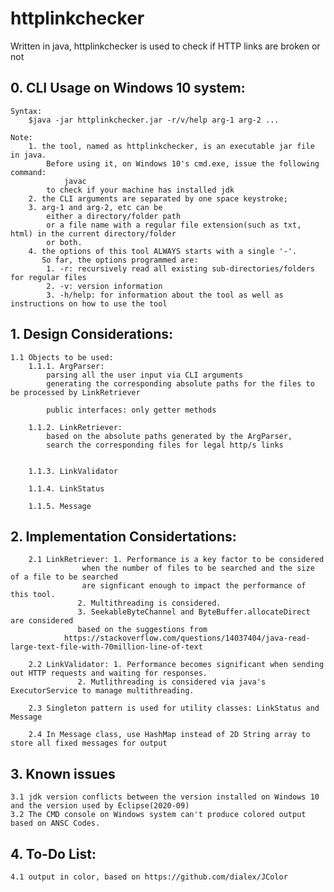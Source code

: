 # httplinkchecker
Written in java, httplinkchecker is used to check if HTTP links are broken or not

##  0. CLI Usage on Windows 10 system:

	Syntax: 
		$java -jar httplinkchecker.jar -r/v/help arg-1 arg-2 ...

	Note: 
		1. the tool, named as httplinkchecker, is an executable jar file in java.
			Before using it, on Windows 10's cmd.exe, issue the following command:
				javac
			to check if your machine has installed jdk 
		2. the CLI arguments are separated by one space keystroke;
	  	3. arg-1 and arg-2, etc can be 
			either a directory/folder path 
			or a file name with a regular file extension(such as txt, html) in the current directory/folder
			or both.
		4. the options of this tool ALWAYS starts with a single '-'.
		   So far, the options programmed are: 
			1. -r: recursively read all existing sub-directories/folders for regular files
			2. -v: version information
			3. -h/help: for information about the tool as well as instructions on how to use the tool

##  1. Design Considerations:
	1.1 Objects to be used:
		1.1.1. ArgParser: 
			parsing all the user input via CLI arguments
			generating the corresponding absolute paths for the files to be processed by LinkRetriever

			public interfaces: only getter methods
			
		1.1.2. LinkRetriever:
			based on the absolute paths generated by the ArgParser, 
			search the corresponding files for legal http/s links

			  
		1.1.3. LinkValidator

		1.1.4. LinkStatus

		1.1.5. Message

##  2. Implementation Considertations:
		2.1 LinkRetriever: 1. Performance is a key factor to be considered 
					when the number of files to be searched and the size of a file to be searched 
					are signficant enough to impact the performance of this tool. 
				   2. Multithreading is considered. 
				   3. SeekableByteChannel and ByteBuffer.allocateDirect are considered 
				   based on the suggestions from
				https://stackoverflow.com/questions/14037404/java-read-large-text-file-with-70million-line-of-text 

		2.2 LinkValidator: 1. Performance becomes significant when sending out HTTP requests and waiting for responses.
				   2. Mutlithreading is considered via java's ExecutorService to manage multithreading.
		 
		2.3 Singleton pattern is used for utility classes: LinkStatus and Message
		
		2.4 In Message class, use HashMap instead of 2D String array to store all fixed messages for output

##   3. Known issues
	3.1 jdk version conflicts between the version installed on Windows 10 and the version used by Eclipse(2020-09)  
	3.2 The CMD console on Windows system can't produce colored output based on ANSC Codes.
	
## 4. To-Do List:
	4.1 output in color, based on https://github.com/dialex/JColor
